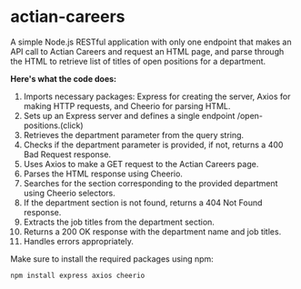 # actian-careers
A simple Node.js RESTful application with only one endpoint that makes an API call to Actian Careers and request an HTML page, and parse through the HTML to retrieve list of titles of open positions for a department.

**Here's what the code does:**
1. Imports necessary packages: Express for creating the server, Axios for making HTTP requests, and Cheerio for parsing HTML.
2. Sets up an Express server and defines a single endpoint /open-positions.(click)
3. Retrieves the department parameter from the query string.
4. Checks if the department parameter is provided, if not, returns a 400 Bad Request response.
5. Uses Axios to make a GET request to the Actian Careers page.
6. Parses the HTML response using Cheerio.
7. Searches for the section corresponding to the provided department using Cheerio selectors.
8. If the department section is not found, returns a 404 Not Found response.
9. Extracts the job titles from the department section.
10. Returns a 200 OK response with the department name and job titles.
11. Handles errors appropriately.

Make sure to install the required packages using npm:
```
npm install express axios cheerio
```

